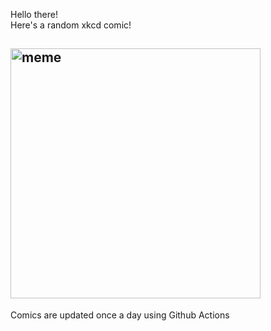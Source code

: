 Hello there! <br>Here's a random xkcd comic!<br>
## <img src="https://imgs.xkcd.com/comics/knights.png" alt="meme" width="400"/><br>
Comics are updated once a day using Github Actions